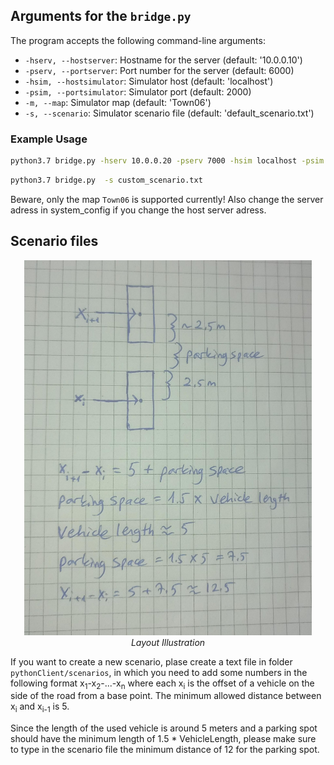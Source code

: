 ## Arguments for the `bridge.py`

The program accepts the following command-line arguments:

- `-hserv, --hostserver`: Hostname for the server (default: '10.0.0.10')
- `-pserv, --portserver`: Port number for the server (default: 6000)
- `-hsim, --hostsimulator`: Simulator host (default: 'localhost')
- `-psim, --portsimulator`: Simulator port (default: 2000)
- `-m, --map`: Simulator map (default: 'Town06')
- `-s, --scenario`: Simulator scenario file (default: 'default_scenario.txt')

### Example Usage

```sh
python3.7 bridge.py -hserv 10.0.0.20 -pserv 7000 -hsim localhost -psim 3000 -m Town07 -s custom_scenario.txt
```

```sh
python3.7 bridge.py  -s custom_scenario.txt
```

Beware, only the map `Town06` is supported currently! Also change the server adress in system_config if you change the host server adress.

## Scenario files


<p align="center">
  <img width="460" height="600" src="pictures/layout_explanation.jpeg">
  <br>
  <i>Layout Illustration</i>
</p>



If you want to create a new scenario, plase create a text file in folder `pythonClient/scenarios`, in which you need to add some numbers in the following format x<sub>1</sub>-x<sub>2</sub>-...-x<sub>n</sub> where each x<sub>i</sub> is the offset of a vehicle on the side of the road from a base point. The minimum allowed distance between x<sub>i</sub> and x<sub>i-1</sub> is 5.

 Since the length of the used vehicle is around 5 meters and a parking spot should have the minimum length of 1.5 * VehicleLength, please make sure to type in the scenario file the minimum distance of 12  for the parking spot.


